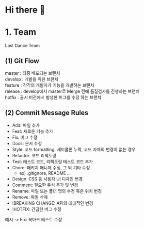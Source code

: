 # Hi there 👋

# 1. Team    
Last Dance Team 

## (1) Git Flow
master : 최종 배포되는 브랜치   
develop : 개발을 위한 브랜치   
feature : 각각의 개발자가 기능을 개발하는 브랜치   
release : develop에서 master로 Merge 전에 품질검사를 진행하는 브랜치    
hotfix : 출시 버전에서 발생한 버그를 수정 하는 브랜치

## (2) Commit Message Rules
- Add: 파일 추가
- Feat: 새로운 기능 추가
- Fix: 버그 수정
- Docs: 문서 수정
- Style: 코드 formatting, 세미콜론 누락, 코드 자체의 변경이 없는 경우
- Refactor: 코드 리팩토링
- Test: 테스트 코드, 리팩토링 테스트 코드 추가
- Chore: 패키지 매니저 수정, 그 외 기타 수정 
  - ex) .gitignore, README ... 
- Design: CSS 등 사용자 UI 디자인 변경 
- Comment: 필요한 주석 추가 및 변경
- Rename: 파일 또는 폴더 명의 수정 혹은 위치 변경
- Remove: 파일 삭제
- !BREAKING CHANGE: API의 대대적인 변경
- !HOTFIX: 긴급한 버그 수정

예시 -> Fix: 북마크 테스트 수정
